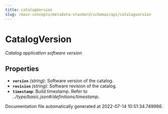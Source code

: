 ```yaml
---
title: catalogVersion
slug: /main-concepts/metadata-standard/schemas/api/catalogversion
---
```


# CatalogVersion

*Catalog application software version*

## Properties

- **`version`** *(string)*: Software version of the catalog.
- **`revision`** *(string)*: Software revision of the catalog.
- **`timestamp`**: Build timestamp. Refer to *../type/basic.json#/definitions/timestamp*.


Documentation file automatically generated at 2022-07-14 10:51:34.749986.
